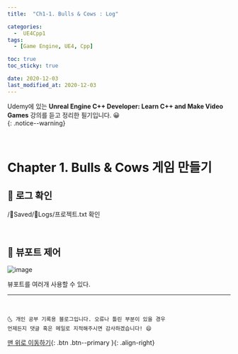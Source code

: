 ```yaml
---
title:  "Ch1-1. Bulls & Cows : Log" 

categories:
  -  UE4Cpp1
tags:
  - [Game Engine, UE4, Cpp]

toc: true
toc_sticky: true

date: 2020-12-03
last_modified_at: 2020-12-03
---
```


Udemy에 있는 **Unreal Engine C++ Developer: Learn C++ and Make Video Games** 강의를 듣고 정리한 필기입니다. 😀  
{: .notice--warning}

<br>

# Chapter 1. Bulls & Cows 게임 만들기

## 🚀 로그 확인

/📂Saved/📂Logs/프로젝트.txt 확인

<br>

## 🚀 뷰포트 제어

![image](https://user-images.githubusercontent.com/42318591/101018357-c031c180-35ae-11eb-8f84-2184c24ef2b3.png)

뷰포트를 여러개 사용할 수 있다. 

***
<br>

    🌜 개인 공부 기록용 블로그입니다. 오류나 틀린 부분이 있을 경우 
    언제든지 댓글 혹은 메일로 지적해주시면 감사하겠습니다! 😄

[맨 위로 이동하기](#){: .btn .btn--primary }{: .align-right}